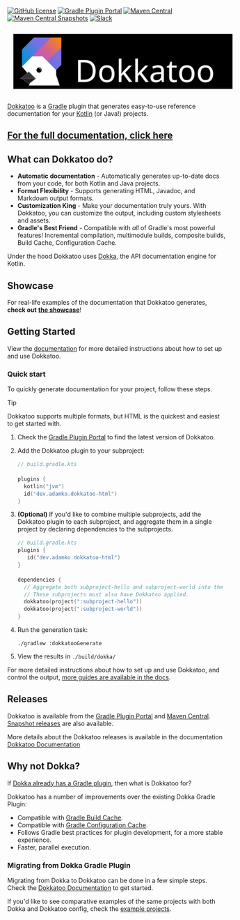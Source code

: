 [![GitHub license](https://img.shields.io/github/license/adamko-dev/dokkatoo?style=for-the-badge)](https://github.com/adamko-dev/dokkatoo/blob/main/LICENSE)
[![Gradle Plugin Portal](https://img.shields.io/gradle-plugin-portal/v/dev.adamko.dokkatoo?style=for-the-badge&logo=gradle)](https://plugins.gradle.org/search?term=dokkatoo)
[![Maven Central](https://img.shields.io/maven-central/v/dev.adamko.dokkatoo/dokkatoo-plugin?style=for-the-badge&logo=apache-maven&color=6545e7&link=https%3A%2F%2Fsearch.maven.org%2Fsearch%3Fq%3Dg%3Adev.adamko.dokkatoo)](https://search.maven.org/search?q=g:dev.adamko.dokkatoo)
[![Maven Central Snapshots](https://img.shields.io/nexus/s/dev.adamko.dokkatoo/dokkatoo-plugin?label=MAVEN%20SNAPSHOT&server=https%3A%2F%2Fs01.oss.sonatype.org&style=for-the-badge&logo=apache-maven)](https://s01.oss.sonatype.org/content/repositories/snapshots/dev/adamko/dokkatoo/dokkatoo-plugin/)
[![Slack](https://img.shields.io/badge/slack-%23dokka-white.svg?&style=for-the-badge&logo=slack)](https://slack-chats.kotlinlang.org/c/dokka)

<picture>
  <img alt="Dokkatoo Logo" src="./modules/docs/site/static/img/banner.svg" style="margin: 1em">
</picture>

[Dokkatoo](https://github.com/adamko-dev/dokkatoo) is a
[Gradle](https://gradle.org/)
plugin that generates easy-to-use reference documentation for your
[Kotlin](https://kotlinlang.org/) (or Java!) projects.

## [For the full documentation, click here](https://adamko-dev.github.io/dokkatoo/)

## What can Dokkatoo do?

* **Automatic documentation** - Automatically generates up-to-date docs from your code, for both
  Kotlin and Java projects.
* **Format Flexibility** - Supports generating HTML, Javadoc, and Markdown output formats.
* **Customization King** - Make your documentation truly yours. With Dokkatoo, you can customize the
  output, including custom stylesheets and assets.
* **Gradle's Best Friend** - Compatible with _all_ of Gradle's most powerful features!
  Incremental compilation, multimodule builds, composite builds, Build Cache, Configuration Cache.

Under the hood Dokkatoo uses [Dokka](https://github.com/Kotlin/dokka/),
the API documentation engine for Kotlin.

## Showcase

For real-life examples of the documentation that Dokkatoo generates,
**check out** [**the showcase**](https://adamko-dev.github.io/dokkatoo/showcase)!

## Getting Started

View the
[documentation](https://adamko-dev.github.io/dokkatoo/)
for more detailed instructions about how to set up and use Dokkatoo.

### Quick start

To quickly generate documentation for your project, follow these steps.

> [!TIP]
> Dokkatoo supports multiple formats, but HTML is the quickest and easiest to get started with.

1. Check the [Gradle Plugin Portal](https://plugins.gradle.org/plugin/dev.adamko.dokkatoo-html)
   to find the latest version of Dokkatoo.
2. Add the Dokkatoo plugin to your subproject:

   ```kotlin
   // build.gradle.kts

   plugins {
     kotlin("jvm")
     id("dev.adamko.dokkatoo-html")
   }
   ```

3. **(Optional)** If you'd like to combine multiple subprojects, add the Dokkatoo plugin to each
   subproject, and
   aggregate them in a single project by declaring dependencies to the subprojects.

   ```kotlin
   // build.gradle.kts
   plugins {
      id("dev.adamko.dokkatoo-html")
   }
   
   dependencies {
     // Aggregate both subproject-hello and subproject-world into the current subproject.
     // These subprojects must also have Dokkatoo applied.
     dokkatoo(project(":subproject-hello"))
     dokkatoo(project(":subproject-world"))
   }
   ```

4. Run the generation task:

   ```shell
   ./gradlew :dokkatooGenerate
   ```

5. View the results in `./build/dokka/`

For more detailed instructions about how to set up and use Dokkatoo, and control the output,
[more guides are available in the docs](https://adamko-dev.github.io/dokkatoo/docs).

## Releases

Dokkatoo is available from the
[Gradle Plugin Portal](https://plugins.gradle.org/search?term=dokkatoo)
and
[Maven Central](https://search.maven.org/search?q=g:dev.adamko.dokkatoo).
[Snapshot releases](https://adamko-dev.github.io/dokkatoo/docs/releases#snapshots)
are also available.

More details about the Dokkatoo releases is available in the documentation
[Dokkatoo Documentation](https://adamko-dev.github.io/dokkatoo/docs/releases)

## Why not Dokka?

If
[Dokka already has a Gradle plugin](https://kotlinlang.org/docs/dokka-gradle.html),
then what is Dokkatoo for?

Dokkatoo has a number of improvements over the existing Dokka Gradle Plugin:

* Compatible with [Gradle Build Cache](https://docs.gradle.org/current/userguide/build_cache.html).
* Compatible with
  [Gradle Configuration Cache](https://docs.gradle.org/current/userguide/configuration_cache.html).
* Follows Gradle best practices for plugin development, for a more stable experience.
* Faster, parallel execution.

### Migrating from Dokka Gradle Plugin

Migrating from Dokka to Dokkatoo can be done in a few simple steps.
Check the [Dokkatoo Documentation](https://adamko-dev.github.io/dokkatoo/)
to get started.

If you'd like to see comparative examples of the same projects with both Dokka and Dokkatoo config,
check the [example projects](./examples/README.md).
